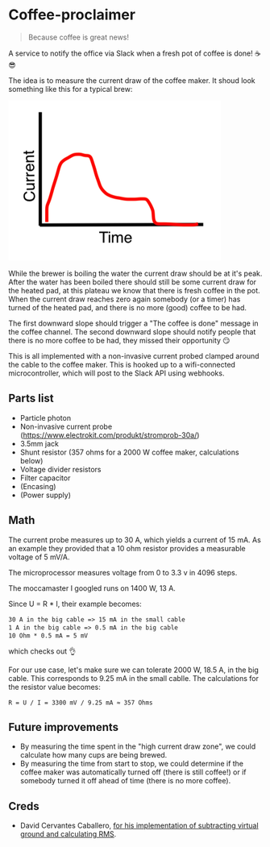# Coffee-proclaimer

> Because coffee is great news!

A service to notify the office via Slack when a fresh pot of coffee is done! ☕️😎

The idea is to measure the current draw of the coffee maker. It shoud look
something like this for a typical brew:

![current graph](current_graph.png)

While the brewer is boiling the water the current draw should be at it's peak.
After the water has been boiled there should still be some current draw for the
heated pad, at this plateau we know that there is fresh coffee in the pot. When
the current draw reaches zero again somebody (or a timer) has turned of the
heated pad, and there is no more (good) coffee to be had.

The first downward slope should trigger a "The coffee is done" message in the
coffee channel. The second downward slope should notify people that there is no
more coffee to be had, they missed their opportunity 😏

This is all implemented with a non-invasive current probed clamped around the
cable to the coffee maker. This is hooked up to a wifi-connected
microcontroller, which will post to the Slack API using webhooks. 


## Parts list

- Particle photon
- Non-invasive current probe (https://www.electrokit.com/produkt/stromprob-30a/)
- 3.5mm jack
- Shunt resistor (357 ohms for a 2000 W coffee maker, calculations below)
- Voltage divider resistors
- Filter capacitor
- (Encasing)
- (Power supply)


## Math

The current probe measures up to 30 A, which yields a current of 15 mA. As an
example they provided that a 10 ohm resistor provides a measurable voltage of
5 mV/A. 

The microprocessor measures voltage from 0 to 3.3 v in 4096 steps. 

The moccamaster I googled runs on 1400 W, 13 A. 

Since U = R * I, their example becomes:

```
30 A in the big cable => 15 mA in the small cable
1 A in the big cable => 0.5 mA in the big cable
10 Ohm * 0.5 mA = 5 mV
```

which checks out 👌

For our use case, let's make sure we can tolerate 2000 W, 18.5 A, in
the big cable. This corresponds to 9.25 mA in the small cablle. The
calculations for the resistor value becomes:

```
R = U / I = 3300 mV / 9.25 mA ≈ 357 Ohms
```

## Future improvements

- By measuring the time spent in the "high current draw zone", we could
  calculate how many cups are being brewed.
- By measuring the time from start to stop, we could determine if the
  coffee maker was automatically turned off (there is still coffee!) or
  if somebody turned it off ahead of time (there is no more coffee). 

## Creds

* David Cervantes Caballero, [for his implementation of subtracting virtual ground and calculating RMS](https://scidle.com/how-to-use-non-invasive-ac-current-sensors-with-arduino/).
